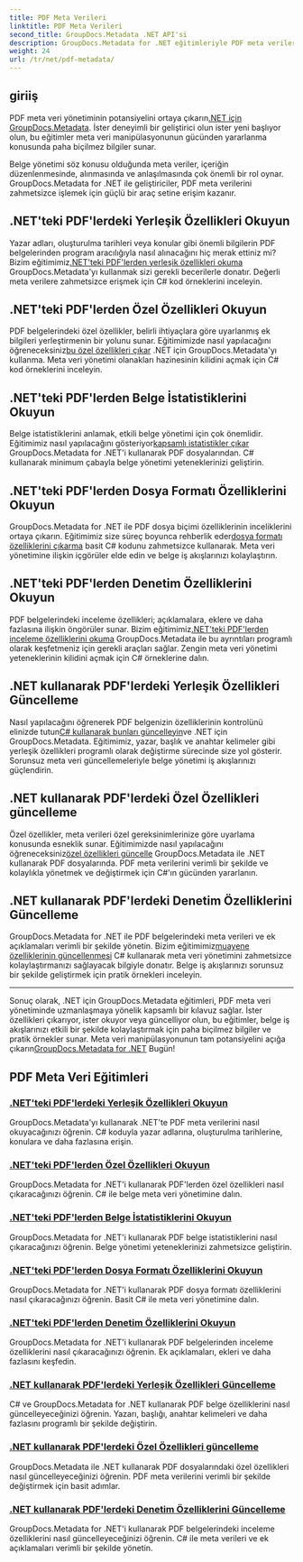 ```yaml
---
title: PDF Meta Verileri
linktitle: PDF Meta Verileri
second_title: GroupDocs.Metadata .NET API'si
description: GroupDocs.Metadata for .NET eğitimleriyle PDF meta verilerini zahmetsizce nasıl yöneteceğinizi öğrenin. C# koduyla yerleşik ve özel özelliklere erişin.
weight: 24
url: /tr/net/pdf-metadata/
---
```

## giriiş

 PDF meta veri yönetiminin potansiyelini ortaya çıkarın[.NET için GroupDocs.Metadata](https://www.groupdocs.com/products/metadata/net). İster deneyimli bir geliştirici olun ister yeni başlıyor olun, bu eğitimler meta veri manipülasyonunun gücünden yararlanma konusunda paha biçilmez bilgiler sunar.

Belge yönetimi söz konusu olduğunda meta veriler, içeriğin düzenlenmesinde, alınmasında ve anlaşılmasında çok önemli bir rol oynar. GroupDocs.Metadata for .NET ile geliştiriciler, PDF meta verilerini zahmetsizce işlemek için güçlü bir araç setine erişim kazanır.

## .NET'teki PDF'lerdeki Yerleşik Özellikleri Okuyun

 Yazar adları, oluşturulma tarihleri veya konular gibi önemli bilgilerin PDF belgelerinden program aracılığıyla nasıl alınacağını hiç merak ettiniz mi? Bizim eğitimimiz[.NET'teki PDF'lerden yerleşik özellikleri okuma](./read-built-in-properties-pdfs/) GroupDocs.Metadata'yı kullanmak sizi gerekli becerilerle donatır. Değerli meta verilere zahmetsizce erişmek için C# kod örneklerini inceleyin.


## .NET'teki PDF'lerden Özel Özellikleri Okuyun

 PDF belgelerindeki özel özellikler, belirli ihtiyaçlara göre uyarlanmış ek bilgileri yerleştirmenin bir yolunu sunar. Eğitimimizde nasıl yapılacağını öğreneceksiniz[bu özel özellikleri çıkar](./read-custom-properties-pdfs/) .NET için GroupDocs.Metadata'yı kullanma. Meta veri yönetimi olanakları hazinesinin kilidini açmak için C# kod örneklerini inceleyin.


## .NET'teki PDF'lerden Belge İstatistiklerini Okuyun

 Belge istatistiklerini anlamak, etkili belge yönetimi için çok önemlidir. Eğitimimiz nasıl yapılacağını gösteriyor[kapsamlı istatistikler çıkar](./read-document-statistics-pdfs/) GroupDocs.Metadata for .NET'i kullanarak PDF dosyalarından. C# kullanarak minimum çabayla belge yönetimi yeteneklerinizi geliştirin.

## .NET'teki PDF'lerden Dosya Formatı Özelliklerini Okuyun

GroupDocs.Metadata for .NET ile PDF dosya biçimi özelliklerinin inceliklerini ortaya çıkarın. Eğitimimiz size süreç boyunca rehberlik eder[dosya formatı özelliklerini çıkarma](./read-file-format-properties-pdfs/) basit C# kodunu zahmetsizce kullanarak. Meta veri yönetimine ilişkin içgörüler elde edin ve belge iş akışlarınızı kolaylaştırın.

## .NET'teki PDF'lerden Denetim Özelliklerini Okuyun

 PDF belgelerindeki inceleme özellikleri; açıklamalara, eklere ve daha fazlasına ilişkin öngörüler sunar. Bizim eğitimimiz[.NET'teki PDF'lerden inceleme özelliklerini okuma](./read-inspection-properties-pdfs/) GroupDocs.Metadata ile bu ayrıntıları programlı olarak keşfetmeniz için gerekli araçları sağlar. Zengin meta veri yönetimi yeteneklerinin kilidini açmak için C# örneklerine dalın.

## .NET kullanarak PDF'lerdeki Yerleşik Özellikleri Güncelleme

 Nasıl yapılacağını öğrenerek PDF belgenizin özelliklerinin kontrolünü elinizde tutun[C# kullanarak bunları güncelleyin](./update-built-in-properties-pdfs/)ve .NET için GroupDocs.Metadata. Eğitimimiz, yazar, başlık ve anahtar kelimeler gibi yerleşik özellikleri programlı olarak değiştirme sürecinde size yol gösterir. Sorunsuz meta veri güncellemeleriyle belge yönetimi iş akışlarınızı güçlendirin.

## .NET kullanarak PDF'lerdeki Özel Özellikleri güncelleme

 Özel özellikler, meta verileri özel gereksinimlerinize göre uyarlama konusunda esneklik sunar. Eğitimimizde nasıl yapılacağını öğreneceksiniz[özel özellikleri güncelle](./update-custom-properties-pdfs/) GroupDocs.Metadata ile .NET kullanarak PDF dosyalarında. PDF meta verilerini verimli bir şekilde ve kolaylıkla yönetmek ve değiştirmek için C#'ın gücünden yararlanın.

## .NET kullanarak PDF'lerdeki Denetim Özelliklerini Güncelleme

 GroupDocs.Metadata for .NET ile PDF belgelerindeki meta verileri ve ek açıklamaları verimli bir şekilde yönetin. Bizim eğitimimiz[muayene özelliklerinin güncellenmesi](./update-inspection-properties-pdfs/) C# kullanarak meta veri yönetimini zahmetsizce kolaylaştırmanızı sağlayacak bilgiyle donatır. Belge iş akışlarınızı sorunsuz bir şekilde geliştirmek için pratik örnekleri inceleyin.

----

Sonuç olarak, .NET için GroupDocs.Metadata eğitimleri, PDF meta veri yönetiminde uzmanlaşmaya yönelik kapsamlı bir kılavuz sağlar. İster özellikleri çıkarıyor, ister okuyor veya güncelliyor olun, bu eğitimler, belge iş akışlarınızı etkili bir şekilde kolaylaştırmak için paha biçilmez bilgiler ve pratik örnekler sunar. Meta veri manipülasyonunun tam potansiyelini açığa çıkarın[GroupDocs.Metadata for .NET](https://www.groupdocs.com/products/metadata/net) Bugün!
## PDF Meta Veri Eğitimleri
### [.NET'teki PDF'lerdeki Yerleşik Özellikleri Okuyun](./read-built-in-properties-pdfs/)
GroupDocs.Metadata'yı kullanarak .NET'te PDF meta verilerini nasıl okuyacağınızı öğrenin. C# koduyla yazar adlarına, oluşturulma tarihlerine, konulara ve daha fazlasına erişin.
### [.NET'teki PDF'lerden Özel Özellikleri Okuyun](./read-custom-properties-pdfs/)
GroupDocs.Metadata for .NET'i kullanarak PDF'lerden özel özellikleri nasıl çıkaracağınızı öğrenin. C# ile belge meta veri yönetimine dalın.
### [.NET'teki PDF'lerden Belge İstatistiklerini Okuyun](./read-document-statistics-pdfs/)
GroupDocs.Metadata for .NET'i kullanarak PDF belge istatistiklerini nasıl çıkaracağınızı öğrenin. Belge yönetimi yeteneklerinizi zahmetsizce geliştirin.
### [.NET'teki PDF'lerden Dosya Formatı Özelliklerini Okuyun](./read-file-format-properties-pdfs/)
GroupDocs.Metadata for .NET'i kullanarak PDF dosya formatı özelliklerini nasıl çıkaracağınızı öğrenin. Basit C# ile meta veri yönetimine dalın.
### [.NET'teki PDF'lerden Denetim Özelliklerini Okuyun](./read-inspection-properties-pdfs/)
GroupDocs.Metadata for .NET'i kullanarak PDF belgelerinden inceleme özelliklerini nasıl çıkaracağınızı öğrenin. Ek açıklamaları, ekleri ve daha fazlasını keşfedin.
### [.NET kullanarak PDF'lerdeki Yerleşik Özellikleri Güncelleme](./update-built-in-properties-pdfs/)
C# ve GroupDocs.Metadata for .NET kullanarak PDF belge özelliklerini nasıl güncelleyeceğinizi öğrenin. Yazarı, başlığı, anahtar kelimeleri ve daha fazlasını programlı bir şekilde değiştirin.
### [.NET kullanarak PDF'lerdeki Özel Özellikleri güncelleme](./update-custom-properties-pdfs/)
GroupDocs.Metadata ile .NET kullanarak PDF dosyalarındaki özel özellikleri nasıl güncelleyeceğinizi öğrenin. PDF meta verilerini verimli bir şekilde değiştirmek için basit adımlar.
### [.NET kullanarak PDF'lerdeki Denetim Özelliklerini Güncelleme](./update-inspection-properties-pdfs/)
GroupDocs.Metadata for .NET'i kullanarak PDF belgelerindeki inceleme özelliklerini nasıl güncelleyeceğinizi öğrenin. C# ile meta verileri ve ek açıklamaları verimli bir şekilde yönetin.